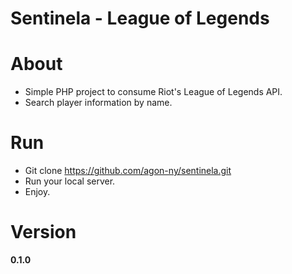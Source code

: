 <h1>Sentinela - League of Legends</h1>

# About
* Simple PHP project to consume Riot's League of Legends API.
* Search player information by name.

# Run
* Git clone https://github.com/agon-ny/sentinela.git
* Run your local server.
* Enjoy.

# Version
**0.1.0**
